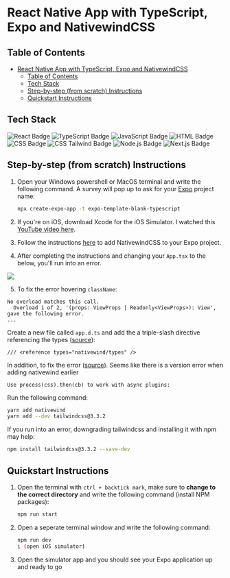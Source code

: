 # React Native App with TypeScript, Expo and NativewindCSS

## Table of Contents

- [React Native App with TypeScript, Expo and NativewindCSS](#react-native-app-with-typescript-expo-and-nativewindcss)
  - [Table of Contents](#table-of-contents)
  - [Tech Stack](#tech-stack)
  - [Step-by-step (from scratch) Instructions](#step-by-step-from-scratch-instructions)
  - [Quickstart Instructions](#quickstart-instructions)

## Tech Stack

<div align="left" width="100%">
  <img src="https://img.shields.io/badge/react-%2320232a.svg?style=for-the-badge&logo=react&logoColor=%2361DAFB" alt="React Badge"/>
  <img src="https://img.shields.io/badge/TypeScript-3178C6.svg?style=for-the-badge&logo=TypeScript&logoColor=white" alt="TypeScript Badge"/>
  <img src="https://img.shields.io/badge/JavaScript-F7DF1E.svg?style=for-the-badge&logo=JavaScript&logoColor=black" alt="JavaScript Badge"/>
  <img src="https://img.shields.io/badge/HTML5-E34F26.svg?style=for-the-badge&logo=HTML5&logoColor=white" alt="HTML Badge"/>
  <img src="https://img.shields.io/badge/CSS3-1572B6.svg?style=for-the-badge&logo=CSS3&logoColor=white" alt="CSS Badge"/>
  <img src="https://img.shields.io/badge/Tailwind%20CSS-06B6D4.svg?style=for-the-badge&logo=Tailwind-CSS&logoColor=white" alt="CSS Tailwind Badge"/>
  <img src="https://img.shields.io/badge/node.js-6DA55F?style=for-the-badge&logo=node.js&logoColor=white" alt="Node.js Badge"/>
  <img src="https://img.shields.io/badge/Next.js-000000.svg?style=for-the-badge&logo=nextdotjs&logoColor=white" alt="Next.js Badge"/>
</div>

## Step-by-step (from scratch) Instructions

1. Open your Windows powershell or MacOS terminal and write the following command. A survey will pop up to ask for your <a href="https://docs.expo.dev/guides/typescript/">Expo</a> project name:

   ```bash
   npx create-expo-app -t expo-template-blank-typescript
   ```

2. If you're on iOS, download Xcode for the iOS Simulator. I watched this <a href="https://www.youtube.com/watch?v=Ws-wnDywtMI">YouTube video here</a>.
3. Follow the instructions <a href="https://www.nativewind.dev/quick-starts/expo">here</a> to add NativewindCSS to your Expo project.

4. After completing the instructions and changing your `App.tsx` to the below, you'll run into an error.

<img src="https://github.com/quyencodes/s3-streetwear/assets/104607182/59306ef4-6b4b-41ea-a594-3e84011e1bb5">

5. To fix the error hovering `className`:

```
No overload matches this call.
  Overload 1 of 2, '(props: ViewProps | Readonly<ViewProps>): View', gave the following error.
...
```

Create a new file called `app.d.ts` and add the a triple-slash directive referencing the types (<a href="https://github.com/marklawlor/nativewind/issues/77" target="_blank">source</a>):

```
/// <reference types="nativewind/types" />
```

In addition, to fix the error (<a href="https://stackoverflow.com/questions/76688256/getting-error-use-processcss-thencb-to-work-with-async-plugins" target="_blank">source</a>). Seems like there is a version error when adding nativewind earlier

```
Use process(css).then(cb) to work with async plugins:
```

Run the following command:

```bash
yarn add nativewind
yarn add --dev tailwindcss@3.3.2
```

If you run into an error, downgrading tailwindcss and installing it with npm may help:

```bash
npm install tailwindcss@3.3.2 --save-dev
```

## Quickstart Instructions

1. Open the terminal with `ctrl + backtick mark`, make sure to <b>change to the correct directory</b> and write the following command (install NPM packages):
   ```bash
   npm run start
   ```
2. Open a seperate terminal window and write the following command:
   ```bash
   npm run dev
   i (open iOS simulator)
   ```
3. Open the simulator app and you should see your Expo application up and ready to go

